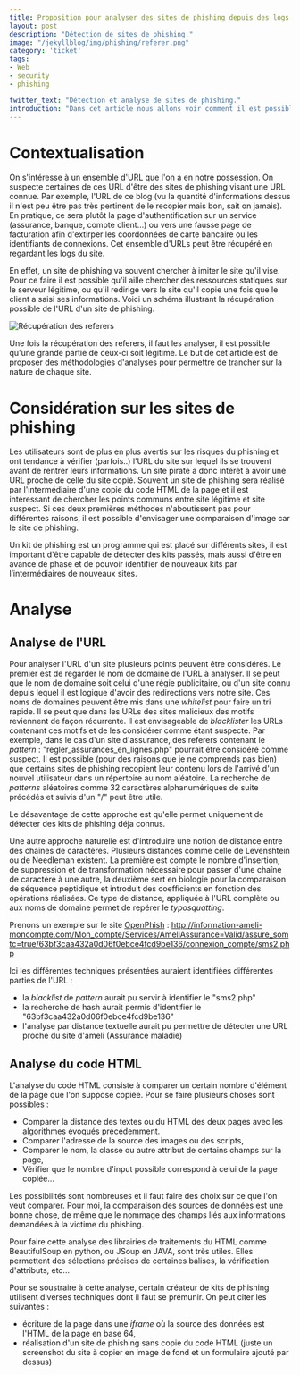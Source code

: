 ```yaml
---
title: Proposition pour analyser des sites de phishing depuis des logs
layout: post
description: "Détection de sites de phishing."
image: "/jekyllblog/img/phishing/referer.png"
category: 'ticket'
tags:
- Web
- security
- phishing

twitter_text: "Détection et analyse de sites de phishing."
introduction: "Dans cet article nous allons voir comment il est possible de détecter des sites de phishing."
---
```


# Contextualisation
On s'intéresse à un ensemble d'URL que l'on a en notre possession. On suspecte certaines de ces URL d'être des sites de phishing visant une URL connue. Par exemple, l'URL de ce blog (vu la quantité d'informations dessus il n'est peu être pas très pertinent de le recopier mais bon, sait on jamais). En pratique, ce sera plutôt la page d'authentification sur un service (assurance, banque, compte client...) ou vers une fausse page de facturation afin d'extirper les coordonnées de carte bancaire ou les identifiants de connexions.
Cet ensemble d'URLs peut être récupéré en regardant les logs du site.

En effet, un site de phishing va souvent chercher à imiter le site qu'il vise. Pour ce faire il est possible qu'il aille chercher des ressources statiques sur le serveur légitime, ou qu'il redirige vers le site qu'il copie une fois que le client a saisi ses informations. Voici un schéma illustrant la récupération possible de l'URL d'un site de phishing.

![Récupération des referers](/jekyllblog/img/phishing/referer.png)

Une fois la récupération des referers, il faut les analyser, il est possible qu'une grande partie de ceux-ci soit légitime. Le but de cet article est de proposer des méthodologies d'analyses pour permettre de trancher sur la nature de chaque site.

# Considération sur les sites de phishing

Les utilisateurs sont de plus en plus avertis sur les risques du phishing et ont tendance à vérifier (parfois..) l'URL du site sur lequel ils se trouvent avant de rentrer leurs informations. Un site pirate a donc intérêt à avoir une URL proche de celle du site copié. Souvent un site de phishing sera réalisé par l'intermédiaire d'une copie du code HTML de la page et il est intéressant de chercher les points communs entre site légitime et site suspect. Si ces deux premières méthodes n'aboutissent pas pour différentes raisons, il est possible d'envisager une comparaison d'image car le site de phishing.

Un kit de phishing est un programme qui est placé sur différents sites, il est important d'être capable de détecter des kits passés, mais aussi d'être en avance de phase et de pouvoir identifier de nouveaux kits par l’intermédiaires de nouveaux sites.

# Analyse

## Analyse de l'URL

Pour analyser l'URL d'un site plusieurs points peuvent être considérés.
Le premier est de regarder le nom de domaine de l'URL à analyser. Il se peut que le nom de domaine soit celui d'une régie publicitaire, ou d'un site connu depuis lequel il est logique d'avoir des redirections vers notre site. Ces noms de domaines peuvent être mis dans une *whitelist* pour faire un tri rapide. Il se peut que dans les URLs des sites malicieux des motifs reviennent de façon récurrente. Il est envisageable de *blacklister* les URLs contenant ces motifs et de les considérer comme étant suspecte. Par exemple, dans le cas d'un site d'assurance, des referers contenant le *pattern* : "regler_assurances_en_lignes.php" pourrait être considéré comme suspect. Il est possible (pour des raisons que je ne comprends pas bien) que certains sites de phishing recopient leur contenu lors de l'arrivé d'un nouvel utilisateur dans un répertoire au nom aléatoire. La recherche de *patterns* aléatoires comme 32 caractères alphanumériques de suite précédés et suivis d'un "/" peut être utile.

Le désavantage de cette approche est qu'elle permet uniquement de détecter des kits de phishing déja connus.

Une autre approche naturelle est d'introduire une notion de distance entre des chaînes de caractères.  Plusieurs distances comme celle de Levenshtein ou de Needleman existent. La première est compte le nombre d'insertion, de suppression et de transformation nécessaire pour passer d'une chaîne de caractère à une autre, la deuxième sert en biologie pour la comparaison de séquence peptidique et introduit des coefficients en fonction des opérations réalisées. Ce type de distance, appliquée à l'URL complète ou aux noms de domaine permet de repérer le *typosquatting*.

Prenons un exemple sur le site [OpenPhish](https://openphish.com/feed.txt) :
http://information-ameli-moncompte.com/Mon_compte/Services/AmeliAssurance=Valid/assure_somtc=true/63bf3caa432a0d06f0ebce4fcd9be136/connexion_compte/sms2.php

Ici les différentes techniques présentées auraient identifiées différentes parties de l'URL :
- la *blacklist* de *pattern* aurait pu servir à identifier le "sms2.php"
- la recherche de hash aurait permis d'identifier le "63bf3caa432a0d06f0ebce4fcd9be136"
- l'analyse par distance textuelle aurait pu permettre de détecter une URL proche du site d'ameli (Assurance maladie)


## Analyse du code HTML

L'analyse du code HTML consiste à comparer un certain nombre d'élément de la page que l'on suppose copiée. Pour se faire plusieurs choses sont possibles :
- Comparer la distance des textes ou du HTML des deux pages avec les algorithmes évoqués précédemment.
- Comparer l'adresse de la source des images ou des scripts,
- Comparer le nom, la classe ou autre attribut de certains champs sur la page,
- Vérifier que le nombre d'input possible correspond à celui de la page copiée...

Les possibilités sont nombreuses et il faut faire des choix sur ce que l'on veut comparer. Pour moi, la comparaison des sources de données est une bonne chose, de même que le nommage des champs liés aux informations demandées à la victime du phishing.

Pour faire cette analyse des librairies de traitements du HTML comme BeautifulSoup en python, ou JSoup en JAVA, sont très utiles. Elles permettent des sélections précises de certaines balises, la vérification d'attributs, etc...

Pour se soustraire à cette analyse, certain créateur de kits de phishing utilisent diverses techniques dont il faut se prémunir. On peut citer les suivantes :
- écriture de la page dans une *iframe* où la source des données est l'HTML de la page en base 64,
- réalisation d'un site de phishing sans copie du code HTML (juste un screenshot du site à copier en image de fond et un formulaire ajouté par dessus)
